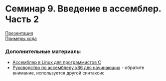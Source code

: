 # Семинар 9. Введение в ассемблер. Часть 2

[Презентация](https://dbeliakov.github.io/hse-os-2019/seminars/09/slides/)  
[Примеры кода](code)  

### Дополнительные материалы
* [Ассемблер в Linux для программистов C](https://ru.wikibooks.org/wiki/%D0%90%D1%81%D1%81%D0%B5%D0%BC%D0%B1%D0%BB%D0%B5%D1%80_%D0%B2_Linux_%D0%B4%D0%BB%D1%8F_%D0%BF%D1%80%D0%BE%D0%B3%D1%80%D0%B0%D0%BC%D0%BC%D0%B8%D1%81%D1%82%D0%BE%D0%B2_C)
* [Руководство по ассемблеру x86 для начинающих](https://habr.com/ru/post/423077/) - обратите внимание, используется другой синтаксис
